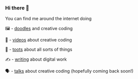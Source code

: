 ### Hi there 👋

<!--
**davidfitzgibbon/davidfitzgibbon** is a ✨ _special_ ✨ repository because its `README.md` (this file) appears on your GitHub profile.

Here are some ideas to get you started:

- 🔭 I’m currently working on ...
- 🌱 I’m currently learning ...
- 👯 I’m looking to collaborate on ...
- 🤔 I’m looking for help with ...
- 💬 Ask me about ...
- 📫 How to reach me: ...
- 😄 Pronouns: ...
- ⚡ Fun fact: ...
-->

You can find me around the internet doing

🖼 - [doodles](https://lofi.codes/doodles/) and creative coding

🎥 -  [videos](https://www.youtube.com/channel/UCfZSZg1IOi6vRkCZ_azrG0w) about creative coding

🦣 -  [toots]([https://twitter.com/loficodes](https://vis.social/@lofi)) about all sorts of things

✍️ - [writing](https://lofi.codes/articles) about digital work

🗣 - [talks](https://lofi.codes/talks) about creative coding (hopefully coming back soon!)

